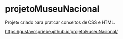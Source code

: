 # projetoMuseuNacional

Projeto criado para praticar conceitos de CSS e HTML.

https://gustavospriebe.github.io/projetoMuseuNacional/
